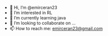 - 👋 Hi, I’m @emirceran23
- 👀 I’m interested in RL
- 🌱 I’m currently learning java
- 💞️ I’m looking to collaborate on ...
- 📫 How to reach me: emirceran23@gmail.com

<!---
emirceran23/emirceran23 is a ✨ special ✨ repository because its `README.md` (this file) appears on your GitHub profile.
You can click the Preview link to take a look at your changes.
--->
